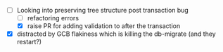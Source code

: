 * [ ] Looking into preserving tree structure post transaction bug
  * [ ] refactoring errors
  * [x] raise PR for adding validation to after the transaction
* [x] distracted by GCB flakiness which is killing the db-migrate (and they restart?)

